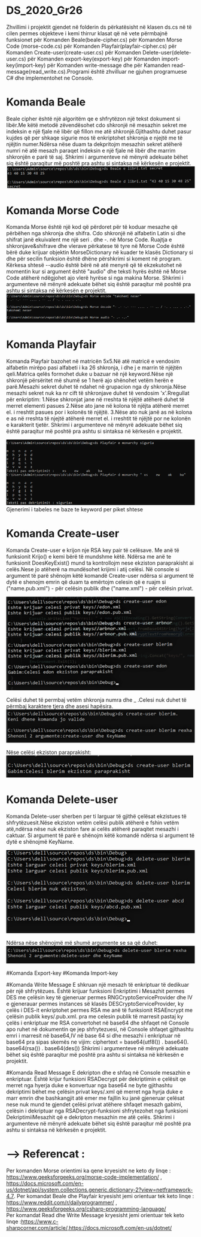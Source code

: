 # DS_2020_Gr26
Zhvillimi i projektit gjendet në folderin ds përkatësisht në klasen ds.cs në të cilen permes objekteve i kemi thirrur klasat që në vete përmbajnë funksionet për Komanden Beale(beale-cipher.cs) për Komanden Morse Code (morse-code.cs) për Komanden Playfair(playfair-cipher.cs) për Komanden Create-user(create-user.cs) për Komanden Delete-user(delete-user.cs) për Komanden export-key(export-key) për Komanden import-key(import-key) për Komanden write-message dhe për Kamanden read-message(read_write.cs).Programi është zhvilluar ne gjuhen programuese C# dhe implementohet ne Console.

# Komanda Beale
Beale cipher është një algoritëm qe e shfrytëzon një tekst dokument si libër.Me këtë metodë zëvendësohet cdo shkronjë në mesazhin
sekret me indeksin e një  fjale në libër që fillon me atë shkronjë.Gjithashtu duhet pasur kujdes që per shkaqe sigurie mos të enkriptohet shkronja e njejtë me të njëjtin numer.Ndërsa nëse duam ta dekpritojm mesazhin  sekret atëherë  numri në atë mesazh paraqet indeksin e një fjale në  libër dhe marrim shkronjën e parë të saj.
Shkrimi i argumenteve në mënyrë adekuate bëhet siq është paraqitur më poshtë pra ashtu si sintaksa në kërkesën e projektit.
![](Images/Beale.png)
# Komanda Morse Code
Komanda Morse është një kod që përdoret për të koduar mesazhe që përbëhen nga shkronja dhe shifra. Cdo shkronjë në alfabetin Latin si dhe shifrat janë ekuivalent me një seri . dhe -. në Morse Code. 
Ruajtja e shkronjave&shifrave dhe vlerave përkatese të tyre në Morse Code është bërë duke krijuar objektin MorseDictionary në kuader te klasës Dictionary si dhe për secilin funksion është dhëne përshkrimi si koment në program.
Kërkesa shtesë --audio është bërë në atë menyrë që të ekzekutohet në momentin kur si argument është "audio" dhe teksti hyrës është në Morse Code atëherë ndëgjohet ajo vlerë hyrëse si nga makina Morse.
Shkrimi i argumenteve në mënyrë adekuate bëhet siq është paraqitur më poshtë pra ashtu si sintaksa në kërkesën e projektit.
![](Images/Morse.PNG)
# Komanda Playfair
Komanda Playfair bazohet në matricën 5x5.Në atë matricë e vendosim alfabetin mirëpo pasi alfabeti i ka 26 shkronja, i dhe j e marrin të njëjtën qeli.Matrica qelës formohet duke u bazuar në një keyword.Nëse një shkronjë përsëritet më shumë se 1 herë ajo shënohet vetëm herën e parë.Mesazhi sekret duhet të ndahet në grupacion nga dy shkronja.Nëse mesazhi sekret nuk ka nr cift të shkronjave duhet të vendosim 'x'.Rregullat për enkriptim:
1.Nëse shkronjat jane në rreshta të njëjtë atëherë duhet të merret elementi pasues
2.Nëse ato jane në kolona të njëjta atëherë merret el. i rreshtit pasues por i kolonës të njëjtë.
3.Nëse ato nuk janë as në kolona e as në rreshta të njejtë atëherë merret el. i rreshtit të njëjtë por ne kolonën e karakterit tjetër.
Shkrimi i argumenteve në mënyrë adekuate bëhet siq është paraqitur më poshtë pra ashtu si sintaksa në kërkesën e projektit.

![](Images/Playfair.png)
Gjenerimi i tabeles ne baze te keyword per piket shtese

# Komanda Create-user
Komanda Create-user e krijon nje RSA key pair të celësave.
Me anë të funksionit Krijo() e kemi bërë të mundshme këtë.
Ndërsa me anë te funksionit DoesKeyExist() mund ta kontrollojm nese ekziston paraprakisht ai celës.Nese jo atëherë na  mundësohet krijimi i atij celësi.
Në console si argument të parë  shënojm këtë komandë Create-user ndërsa si argument të dytë e shenojm emrin që duam ta emërtojm celesin që e ruajm si ("name.pub.xml") - për celësin publik     dhe ("name.xml") - për celësin privat.

![](Images/create-user.png)

Celësi duhet të permbaj vetëm shkronja numra dhe _  .Celesi nuk duhet të përmbaj karaktere tjera dhe asesi hapësira.
![](Images/validimi.png)


Nëse celësi ekziston paraprakisht:
![](Images/doeskeyexist.png)



# Komanda Delete-user
Komanda Delete-user sherben per ti larguar të gjithë çelësat ekzistues të shfrytëzuesit.Nëse ekziston vetëm celësi publik atëherë e fshin vetëm atë,ndërsa nëse nuk ekziston fare ai celës atëherë paraqitet mesazhi i caktuar.
Si argument të parë e shënojm këtë komandë ndërsa si argument të dytë e shënojmë KeyName.

![](Images/delete-user.png)


Ndërsa nëse shënojmë më shumë argumente se sa që duhet:
![](Images/validimi2.png)

#Komanda Export-key
#Komanda Import-key

#Komanda Write Message
E shkruan një mesazh të enkriptuar të dedikuar për një shfrytëzues.
Është krijuar funksioni Enkriptimi i Mesazhit permes DES me çelësin key të gjeneruar permes RNGCryptoServiceProvider dhe IV e gjenerauar permes instances së klasës DESCryptoServiceProvider, ky çelës i DES-it enkriptohet permes RSA me anë të funksionit RSAEncrypt me çelësin publik keys/<name>.pub.xml. pra me celesin publik të marresit pastaj ky çelës i enkriptuar me RSA convertohet në base64 dhe shfaqet në Console apo ruhet në dokumentin qe jep shfrytezuesi, në Console shfaqet gjithashtu emri i marresit në base64,IV në base 64 si dhe mesazhi i enkriptuar në base64 pra sipas skemës ne vijim:
           ciphertext = base64(utf8(<name>)) . base64(<iv>). base64(rsa(<key>)) . base64(des(<message>))
Shkrimi i argumenteve në mënyrë adekuate bëhet siq është paraqitur më poshtë pra ashtu si sintaksa në kërkesën e projektit.
 
#Komanda Read Message
E dekripton dhe e shfaq në Console mesazhin e enkriptuar.
Është krijur funksioni RSADecrypt për dekriptimin e çelësit qe merret nga hyerja duke e konvertuar nga base64 ne byte gjithashtu dekriptimi bëhet me çelësin privat keys/<name>.xml që merret nga hyrja duke e marr emrin dhe bashkangjit atë emer me fajllin ku janë gjeneruar çelësat nese nuk mund te gjendet çelësi privat atëhere shfaqet mesazh gabimi, çelësin i dekriptuar nga RSADecrypt-funksioni shfrytezohet nga funksioni DekriptimiiMesazhit që e dekripton mesazhin me atë çelës.
Shkrimi i argumenteve në mënyrë adekuate bëhet siq është paraqitur më poshtë pra ashtu si sintaksa në kërkesën e projektit.


# --> Referencat : 
 Per komanden Morse orientimi ka qene kryesisht ne keto dy linqe : https://www.geeksforgeeks.org/morse-code-implementation/ ,
 https://docs.microsoft.com/en-us/dotnet/api/system.collections.generic.dictionary-2?view=netframework-4.7.
  Per komandat Beale dhe Playfair kryesisht jemi orientuar tek keto linqe : https://www.reddit.com/r/dailyprogrammer/ ,  https://www.geeksforgeeks.org/csharp-programming-language/  
  Per komandat Read dhe Write Message kryesisht jemi orientuar tek keto linqe :https://www.c-sharpcorner.com/article/,https://docs.microsoft.com/en-us/dotnet/
